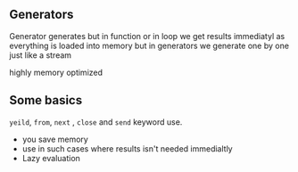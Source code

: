 ## Generators
Generator generates but in function or in loop we get results immediatyl as everything is loaded into memory but in generators we generate one by one just like a stream

highly memory optimized

## Some basics
`yeild`, `from`, `next` , `close` and `send` keyword use.
- you save memory
- use in such cases where results isn't needed immedialtly
- Lazy evaluation